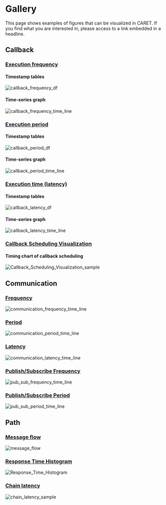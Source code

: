 # Gallery

This page shows examples of figures that can be visualized in CARET.
If you find what you are interested in, please access to a link embedded in a headline.

## Callback

### [Execution frequency](./visualization/frequency/index.md#callback)

#### Timestamp tables

![callback_frequency_df](./imgs/callback_frequency_df.png)

#### Time-series graph

![callback_frequency_time_line](./imgs/callback_frequency_time_line.png)

### [Execution period](./visualization/period/index.md#callback)

#### Timestamp tables

![callback_period_df](./imgs/callback_period_df.png)

#### Time-series graph

![callback_period_time_line](./imgs/callback_period_time_line.png)

### [Execution time (latency)](./visualization/latency/index.md#callback)

#### Timestamp tables

![callback_latency_df](./imgs/callback_latency_df.png)

#### Time-series graph

![callback_latency_time_line](./imgs/callback_latency_time_line.png)

### [Callback Scheduling Visualization](./visualization/callback_scheduling/index.md)

#### Timing chart of callback scheduling

![Callback_Scheduling_Visualization_sample](./imgs/callback_sched_sample.png)

## Communication

### [Frequency](./visualization/frequency/index.md#communication)

![communication_frequency_time_line](./imgs/communication_frequency_time_line.png)

### [Period](./visualization/period/index.md#communication)

![communication_period_time_line](./imgs/communication_period_time_line.png)

### [Latency](./visualization/latency/index.md#communication)

![communication_latency_time_line](./imgs/communication_latency_time_line.png)

### [Publish/Subscribe Frequency](./visualization/frequency/index.md#publish-and-subscription)

![pub_sub_frequency_time_line](./imgs/pub_sub_frequency_time_line.png)

### [Publish/Subscribe Period](./visualization/period/index.md#publish-and-subscription)

![pub_sub_period_time_line](./imgs/pub_sub_period_time_line.png)

## Path

### [Message flow](./visualization/path/message_flow.md)

![message_flow](./imgs/message_flow_sample.png)

### [Response Time Histogram](./visualization/path/response_time.md)

![Response_Time_Histogram](./imgs/response_time_default_histogram.png)

### [Chain latency](./visualization/path/chain_latency.md)

![chain_latency_sample](./imgs/chain_latency_sample.png)
